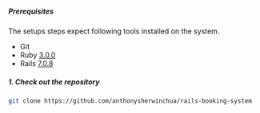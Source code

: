 ##### Prerequisites

The setups steps expect following tools installed on the system.

- Git
- Ruby [3.0.0](https://www.ruby-lang.org/en/news/2020/12/25/ruby-3-0-0-released/)
- Rails [7.0.8](https://rubyonrails.org/2023/9/9/Rails-7-0-8-has-been-released/)

##### 1. Check out the repository

```bash
git clone https://github.com/anthonysherwinchua/rails-booking-system
```
